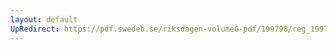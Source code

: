 ```yaml
---
layout: default
UpRedirect: https://pdf.swedeb.se/riksdagen-volumeG-pdf/199798/reg_199798/reg_199798_0234.pdf
---
```

